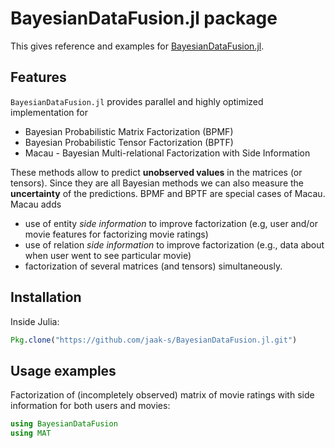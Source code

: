 # BayesianDataFusion.jl package

This gives reference and examples for [BayesianDataFusion.jl](https://github.com/jaak-s/BayesianDataFusion.jl).

## Features
`BayesianDataFusion.jl` provides parallel and highly optimized implementation for

*  Bayesian Probabilistic Matrix Factorization (BPMF)
*  Bayesian Probabilistic Tensor Factorization (BPTF)
*  Macau - Bayesian Multi-relational Factorization with Side Information

These methods allow to predict **unobserved values** in the matrices (or tensors). Since they are all Bayesian methods we can also measure the **uncertainty** of the predictions. BPMF and BPTF are special cases of Macau. Macau adds

*  use of entity *side information* to improve factorization (e.g, user and/or movie features for factorizing movie ratings)
*  use of relation *side information* to improve factorization  (e.g., data about when user went to see particular movie)
*  factorization of several matrices (and tensors) simultaneously.

## Installation
Inside Julia:
```julia
Pkg.clone("https://github.com/jaak-s/BayesianDataFusion.jl.git")
```

## Usage examples
Factorization of (incompletely observed) matrix of movie ratings with side information for both users and movies:
```julia
using BayesianDataFusion
using MAT
```

